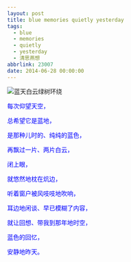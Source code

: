 ```yaml
---
layout: post
title: blue memories quietly yesterday
tags:
  - blue
  - memories
  - quietly
  - yesterday
  - 清思燕想
abbrlink: 23007
date: 2014-06-28 00:00:00
---
```


<!-- build time:Sat Jun 23 2018 12:05:15 GMT+0800 (中国标准时间) -->

![蓝天白云绿树环绕](http://ww3.sinaimg.cn/large/4eed32f2jw1eh5meusq8gj218g0p0n2f.jpg "蓝天白云绿树环绕，虽然云不够白，感觉也还不错")

<span style="color:#00f">每次仰望天空，</span>

<span style="color:#00f">总希望它是蓝地，</span>

<span style="color:#00f">是那种儿时的、纯纯的蓝色，</span>

<span style="color:#00f">再飘过一片、两片白云，</span>

<span style="color:#00f">闭上眼，</span>

<span style="color:#00f">就悠然地枕在炕边，</span>

<span style="color:#00f">听着窗户被风吱吱地吹响，</span>

<span style="color:#00f">耳边地闲谈、早已模糊了内容，</span>

<span style="color:#00f">就让回想、带我到那年地时空，</span>

<span style="color:#00f">蓝色的回忆，</span>

<span style="color:#00f">安静地昨天。</span>
<!-- rebuild by neat -->